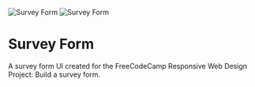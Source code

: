 ![Survey Form](/Preview/survey_form.png)
![Survey Form](Preview/survey_form.png)

# Survey Form
A survey form UI created for the FreeCodeCamp Responsive Web Design Project: Build a survey form.<br/>